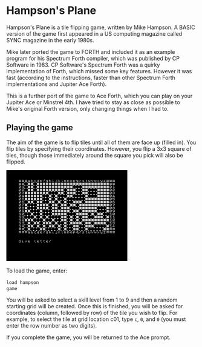 # Hampson's Plane

Hampson's Plane is a tile flipping game, written by Mike Hampson. A BASIC version of the game first appeared in a US computing magazine called SYNC magazine in the early 1980s.

Mike later ported the game to FORTH and included it as an example program for his Spectrum Forth compiler, which was published by CP Software in 1983. CP Software's Spectrum Forth was a quirky implementation of Forth, which missed some key features. However it was fast (according to the instructions, faster than other Spectrum Forth implementations and Jupiter Ace Forth).

This is a further port of the game to Ace Forth, which you can play on your Jupiter Ace or Minstrel 4th. I have tried to stay as close as possible to Mike's original Forth version, only changing things when I had to.

## Playing the game

The aim of the game is to flip tiles until all of them are face up (filled in). You flip tiles by specifying their coordinates. However, you flip a 3x3 square of tiles, though those immediately around the square you pick will also be flipped.

![In-game screenshot](hampsons_plane.png)

To load the game, enter:

```
load hampson
game
```

You will be asked to select a skill level from 1 to 9 and then a random starting grid will be created. Once this is finished, you will be asked for coordinates (column, followed by row) of the tile you wish to flip. For example, to select the tile at grid location c01, type `c`, `0`, and `0` (you must enter the row number as two digits).

If you complete the game, you will be returned to the Ace prompt.
